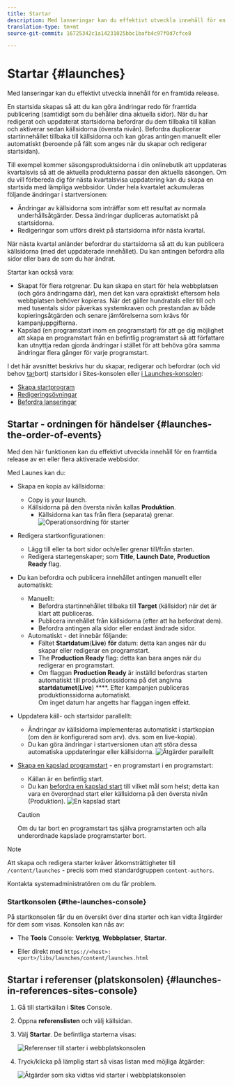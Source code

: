 ```yaml
---
title: Startar
description: Med lanseringar kan du effektivt utveckla innehåll för en framtida release. De gör att du kan göra ändringar redo för framtida publicering, samtidigt som du behåller dina aktuella sidor
translation-type: tm+mt
source-git-commit: 16725342c1a14231025bbc1bafb4c97f0d7cfce8

---
```



# Startar {#launches}

Med lanseringar kan du effektivt utveckla innehåll för en framtida release.

En startsida skapas så att du kan göra ändringar redo för framtida publicering (samtidigt som du behåller dina aktuella sidor). När du har redigerat och uppdaterat startsidorna befordrar du dem tillbaka till källan och aktiverar sedan källsidorna (översta nivån). Befordra duplicerar startinnehållet tillbaka till källsidorna och kan göras antingen manuellt eller automatiskt (beroende på fält som anges när du skapar och redigerar startsidan).

Till exempel kommer säsongsproduktsidorna i din onlinebutik att uppdateras kvartalsvis så att de aktuella produkterna passar den aktuella säsongen. Om du vill förbereda dig för nästa kvartalsvisa uppdatering kan du skapa en startsida med lämpliga webbsidor. Under hela kvartalet ackumuleras följande ändringar i startversionen:

* Ändringar av källsidorna som inträffar som ett resultat av normala underhållsåtgärder. Dessa ändringar dupliceras automatiskt på startsidorna.
* Redigeringar som utförs direkt på startsidorna inför nästa kvartal.

När nästa kvartal anländer befordrar du startsidorna så att du kan publicera källsidorna (med det uppdaterade innehållet). Du kan antingen befordra alla sidor eller bara de som du har ändrat.

Startar kan också vara:

* Skapat för flera rotgrenar. Du kan skapa en start för hela webbplatsen (och göra ändringarna där), men det kan vara opraktiskt eftersom hela webbplatsen behöver kopieras. När det gäller hundratals eller till och med tusentals sidor påverkas systemkraven och prestandan av både kopieringsåtgärden och senare jämförelserna som krävs för kampanjuppgifterna.
* Kapslad (en programstart inom en programstart) för att ge dig möjlighet att skapa en programstart från en befintlig programstart så att författare kan utnyttja redan gjorda ändringar i stället för att behöva göra samma ändringar flera gånger för varje programstart.

I det här avsnittet beskrivs hur du skapar, redigerar och befordrar (och vid behov [tar](/help/sites-cloud/authoring/launches/creating.md#deleting-a-launch)bort) startsidor i Sites-konsolen eller [i Launches-konsolen](#the-launches-console):

* [Skapa startprogram](/help/sites-cloud/authoring/launches/creating.md)
* [Redigeringsövningar](/help/sites-cloud/authoring/launches/editing.md)
* [Befordra lanseringar](/help/sites-cloud/authoring/launches/promoting.md)

## Startar - ordningen för händelser {#launches-the-order-of-events}

Med den här funktionen kan du effektivt utveckla innehåll för en framtida release av en eller flera aktiverade webbsidor.

Med Launes kan du:

* Skapa en kopia av källsidorna:
   * Copy is your launch.
   * Källsidorna på den översta nivån kallas **Produktion**.
      * Källsidorna kan tas från flera (separata) grenar.
   ![Operationsordning för starter](/help/sites-cloud/authoring/assets/launches-order.png)

* Redigera startkonfigurationen:
   * Lägg till eller ta bort sidor och/eller grenar till/från starten.
   * Redigera startegenskaper; som **Title**, **Launch Date**, **Production Ready** flag.
* Du kan befordra och publicera innehållet antingen manuellt eller automatiskt:
   * Manuellt:
      * Befordra startinnehållet tillbaka till **Target** (källsidor) när det är klart att publiceras.
      * Publicera innehållet från källsidorna (efter att ha befordrat dem).
      * Befordra antingen alla sidor eller endast ändrade sidor.
   * Automatiskt - det innebär följande:
      * Fältet **Startdatum**(**Live**) **för** datum: detta kan anges när du skapar eller redigerar en programstart.
      * The **Production Ready** flag: detta kan bara anges när du redigerar en programstart.
      * Om flaggan **Production Ready** är inställd befordras starten automatiskt till produktionssidorna på det angivna **startdatumet**(**Live**) ****. Efter kampanjen publiceras produktionssidorna automatiskt.\
         Om inget datum har angetts har flaggan ingen effekt.
* Uppdatera käll- och startsidor parallellt:
   * Ändringar av källsidorna implementeras automatiskt i startkopian (om den är konfigurerad som arv). dvs. som en live-kopia).
   * Du kan göra ändringar i startversionen utan att störa dessa automatiska uppdateringar eller källsidorna.
   ![Åtgärder parallellt](/help/sites-cloud/authoring/assets/launches-parallel.png)

* [Skapa en kapslad programstart](/help/sites-cloud/authoring/launches/creating.md#creating-a-nested-launch) - en programstart i en programstart:
   * Källan är en befintlig start.
   * Du kan [befordra en kapslad start](/help/sites-cloud/authoring/launches/promoting.md#promoting-a-nested-launch) till vilket mål som helst; detta kan vara en överordnad start eller källsidorna på den översta nivån (Produktion).
   ![En kapslad start](/help/sites-cloud/authoring/assets/launches-nested.png)

   >[!CAUTION]
   >
   >Om du tar bort en programstart tas själva programstarten och alla underordnade kapslade programstarter bort.

>[!NOTE]
>
>Att skapa och redigera starter kräver åtkomsträttigheter till `/content/launches` - precis som med standardgruppen `content-authors`.
>
>Kontakta systemadministratören om du får problem.

### Startkonsolen {#the-launches-console}

På startkonsolen får du en översikt över dina starter och kan vidta åtgärder för dem som visas. Konsolen kan nås av:

* The **Tools** Console: **Verktyg**, **Webbplatser**, **Startar**.

* Eller direkt med `https://<host>:<port>/libs/launches/content/launches.html`

## Startar i referenser (platskonsolen) {#launches-in-references-sites-console}

1. Gå till startkällan i **Sites** Console.
1. Öppna **referenslisten** och välj källsidan.
1. Välj **Startar**. De befintliga starterna visas:

   ![Referenser till starter i webbplatskonsolen](/help/sites-cloud/authoring/assets/launches-references.png)

1. Tryck/klicka på lämplig start så visas listan med möjliga åtgärder:

   ![Åtgärder som ska vidtas vid starter i webbplatskonsolen](/help/sites-cloud/authoring/assets/launches-references-actions.png)
